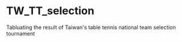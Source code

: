 # TW_TT_selection
Tabluating the result of Taiwan's table tennis national team selection tournament

